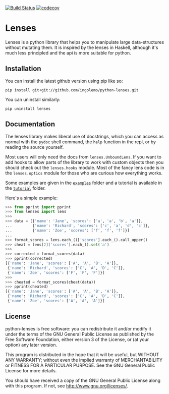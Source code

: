 [![Build Status](https://travis-ci.org/ingolemo/python-lenses.svg?branch=master)](https://travis-ci.org/ingolemo/python-lenses)
[![codecov](https://codecov.io/gh/ingolemo/python-lenses/branch/master/graph/badge.svg)](https://codecov.io/gh/ingolemo/python-lenses)

# Lenses

Lenses is a python library that helps you to manipulate large
data-structures without mutating them. It is inspired by the lenses in
Haskell, although it's much less principled and the api is more suitable
for python.


## Installation

You can install the latest github version using pip like so:

	pip install git+git://github.com/ingolemo/python-lenses.git

You can uninstall similarly:

	pip uninstall lenses


## Documentation

The lenses library makes liberal use of docstrings, which you can access
as normal with the `pydoc` shell command, the `help` function in the
repl, or by reading the source yourself.

Most users will only need the docs from `lenses.UnboundLens`. If you want
to add hooks to allow parts of the library to work with custom objects
then you should check out the `lenses.hooks` module. Most of the fancy
lens code is in the `lenses.optics` module for those who are curious
how everything works.

Some examples are given in the [`examples`](examples) folder and a tutorial
is available in the [`tutorial`](tutorial/index.md) folder.

Here's a simple example:

```python
>>> from pprint import pprint
>>> from lenses import lens
>>> 
>>> data = [{'name': 'Jane', 'scores': ['a', 'a', 'b', 'a']},
...         {'name': 'Richard', 'scores': ['c', 'a', 'd', 'c']},
...         {'name': 'Zoe', 'scores': ['f', 'f', 'f']}]
... 
>>> format_scores = lens.each_()['scores'].each_().call_upper()
>>> cheat = lens[2]['scores'].each_().set('a')
>>>
>>> corrected = format_scores(data)
>>> pprint(corrected)
[{'name': 'Jane', 'scores': ['A', 'A', 'B', 'A']},
 {'name': 'Richard', 'scores': ['C', 'A', 'D', 'C']},
 {'name': 'Zoe', 'scores': ['F', 'F', 'F']}]
>>> 
>>> cheated = format_scores(cheat(data))
>>> pprint(cheated)
[{'name': 'Jane', 'scores': ['A', 'A', 'B', 'A']},
 {'name': 'Richard', 'scores': ['C', 'A', 'D', 'C']},
 {'name': 'Zoe', 'scores': ['A', 'A', 'A']}]
```


## License

python-lenses is free software: you can redistribute it and/or modify it
under the terms of the GNU General Public License as published by the
Free Software Foundation, either version 3 of the License, or (at your
option) any later version.

This program is distributed in the hope that it will be useful, but
WITHOUT ANY WARRANTY; without even the implied warranty of
MERCHANTABILITY or FITNESS FOR A PARTICULAR PURPOSE. See the GNU General
Public License for more details.

You should have received a copy of the GNU General Public License along
with this program. If not, see http://www.gnu.org/licenses/.
